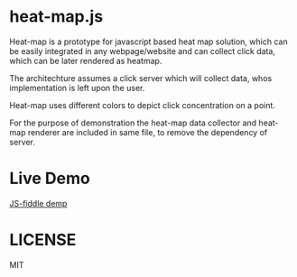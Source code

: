 heat-map.js
===========

Heat-map is a prototype for javascript based heat map solution, which can be easily integrated in any webpage/website and can collect click data, which can be later rendered as heatmap.

The architechture assumes a click server which will collect data, whos implementation is left upon the user.

Heat-map uses different colors to depict click concentration on a point.

For the purpose of demonstration the heat-map data collector and heat-map renderer are included in same file, to remove the dependency of server.

Live Demo
==========
[JS-fiddle demp]( http://jsfiddle.net/7FdfJ/1/)


LICENSE
=======
MIT
